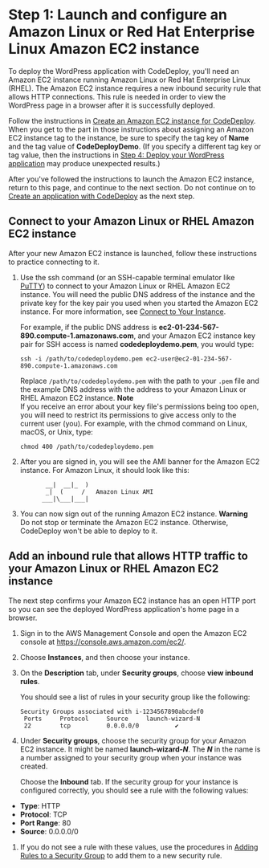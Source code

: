 # Step 1: Launch and configure an Amazon Linux or Red Hat Enterprise Linux Amazon EC2 instance<a name="tutorials-wordpress-launch-instance"></a>

To deploy the WordPress application with CodeDeploy, you'll need an Amazon EC2 instance running Amazon Linux or Red Hat Enterprise Linux \(RHEL\)\. The Amazon EC2 instance requires a new inbound security rule that allows HTTP connections\. This rule is needed in order to view the WordPress page in a browser after it is successfully deployed\.

Follow the instructions in [Create an Amazon EC2 instance for CodeDeploy](instances-ec2-create.md)\. When you get to the part in those instructions about assigning an Amazon EC2 instance tag to the instance, be sure to specify the tag key of **Name** and the tag value of **CodeDeployDemo**\. \(If you specify a different tag key or tag value, then the instructions in [Step 4: Deploy your WordPress application](tutorials-wordpress-deploy-application.md) may produce unexpected results\.\)

After you've followed the instructions to launch the Amazon EC2 instance, return to this page, and continue to the next section\. Do not continue on to [Create an application with CodeDeploy](applications-create.md) as the next step\.

## Connect to your Amazon Linux or RHEL Amazon EC2 instance<a name="tutorials-wordpress-launch-instance-connect"></a>

After your new Amazon EC2 instance is launched, follow these instructions to practice connecting to it\.

1. Use the ssh command \(or an SSH\-capable terminal emulator like [PuTTY](https://docs.aws.amazon.com/AWSEC2/latest/UserGuide/putty.html)\) to connect to your Amazon Linux or RHEL Amazon EC2 instance\. You will need the public DNS address of the instance and the private key for the key pair you used when you started the Amazon EC2 instance\. For more information, see [Connect to Your Instance](https://docs.aws.amazon.com/AWSEC2/latest/UserGuide/ec2-connect-to-instance-linux.html)\.

   For example, if the public DNS address is **ec2\-01\-234\-567\-890\.compute\-1\.amazonaws\.com**, and your Amazon EC2 instance key pair for SSH access is named **codedeploydemo\.pem**, you would type:

   ```
   ssh -i /path/to/codedeploydemo.pem ec2-user@ec2-01-234-567-890.compute-1.amazonaws.com
   ```

   Replace `/path/to/codedeploydemo.pem` with the path to your `.pem` file and the example DNS address with the address to your Amazon Linux or RHEL Amazon EC2 instance\.
**Note**  
If you receive an error about your key file's permissions being too open, you will need to restrict its permissions to give access only to the current user \(you\)\. For example, with the chmod command on Linux, macOS, or Unix, type:

   ```
   chmod 400 /path/to/codedeploydemo.pem
   ```

1. After you are signed in, you will see the AMI banner for the Amazon EC2 instance\. For Amazon Linux, it should look like this:

   ```
          __|  __|_  )
          _|  (     /   Amazon Linux AMI
         ___|\___|___|
   ```

1. You can now sign out of the running Amazon EC2 instance\.
**Warning**  
Do not stop or terminate the Amazon EC2 instance\. Otherwise, CodeDeploy won't be able to deploy to it\.

## Add an inbound rule that allows HTTP traffic to your Amazon Linux or RHEL Amazon EC2 instance<a name="tutorials-wordpress-launch-instance-add-inbound-rule"></a>

The next step confirms your Amazon EC2 instance has an open HTTP port so you can see the deployed WordPress application's home page in a browser\. 

1. Sign in to the AWS Management Console and open the Amazon EC2 console at [https://console\.aws\.amazon\.com/ec2/](https://console.aws.amazon.com/ec2/)\.

1. Choose **Instances**, and then choose your instance\. 

1. On the **Description** tab, under **Security groups**, choose **view inbound rules**\. 

   You should see a list of rules in your security group like the following:

   ```
   Security Groups associated with i-1234567890abcdef0
    Ports     Protocol     Source     launch-wizard-N
    22        tcp          0.0.0.0/0          ✔
   ```

1.  Under **Security groups**, choose the security group for your Amazon EC2 instance\. It might be named **launch\-wizard\-*N***\. The ***N*** in the name is a number assigned to your security group when your instance was created\. 

    Choose the **Inbound** tab\. If the security group for your instance is configured correctly, you should see a rule with the following values: 
   + **Type**: HTTP
   + **Protocol**: TCP
   + **Port Range**: 80
   + **Source**: 0\.0\.0\.0/0

1.  If you do not see a rule with these values, use the procedures in [Adding Rules to a Security Group](https://docs.aws.amazon.com/AWSEC2/latest/UserGuide/using-network-security.html#adding-security-group-rule) to add them to a new security rule\. 